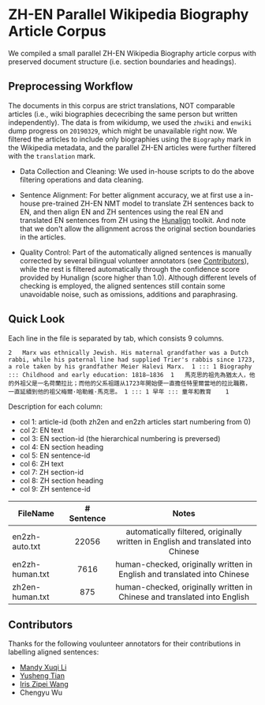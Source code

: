 # ZH-EN Parallel Wikipedia Biography Article Corpus
We compiled a small parallel ZH-EN Wikipedia Biography article corpus with preserved document structure (i.e. section boundaries and headings).

## Preprocessing Workflow
The documents in this corpus are strict translations, NOT comparable articles (i.e., wiki biographies dececribing the same person but written independently). The data is from wikidump, we used the `zhwiki` and `enwiki` dump progress on `20190329`, which might be unavailable right now. We filtered the articles to include only biographies using the `Biography` mark in the Wikipedia metadata, and the parallel ZH-EN articles were further filtered with the `translation` mark. 

- Data Collection and Cleaning: We used in-house scripts to do the above filtering operations and data cleaning.

- Sentence Alignment: For better alignment accuracy, we at first use a in-house pre-trained ZH-EN NMT model to translate ZH sentences back to EN, and then align EN and ZH sentences using the real EN and translated EN sentences from ZH using the [Hunalign](http://mokk.bme.hu/en/resources/hunalign/) toolkit. And note that we don't allow the allignment across the original section boundaries in the articles.

- Quality Control: Part of the automatically aligned sentences is manually corrected by several bilingual volunteer annotators (see 
[Contributors](##Contributors)), while the rest is filtered automatically through the confidence score provided by Hunalign (score higher than 1.0). Although different levels of checking is employed, the aligned sentences still contain some unavoidable noise, such as omissions, additions and paraphrasing. 


## Quick Look
Each line in the file is separated by tab, which consists 9 columns. 
```
2	Marx was ethnically Jewish. His maternal grandfather was a Dutch rabbi, while his paternal line had supplied Trier's rabbis since 1723, a role taken by his grandfather Meier Halevi Marx.	1 ::: 1	Biography ::: Childhood and early education: 1818–1836	1	馬克思的祖先為猶太人，他的外祖父是一名荷蘭拉比；而他的父系祖譜从1723年開始便一直擔任特里爾當地的拉比職務，一直延續到他的祖父梅爾·哈勒維·馬克思。	1 ::: 1	早年 ::: 童年和教育	1
```
Description for each column:

- col 1: article-id (both zh2en and en2zh articles start numbering from 0)
- col 2: EN text
- col 3: EN section-id (the hierarchical numbering is preversed)
- col 4: EN section heading
- col 5: EN sentence-id
- col 6: ZH text
- col 7: ZH section-id
- col 8: ZH section heading
- col 9: ZH sentence-id


| FileName       | # Sentence  |  Notes    |
| -------------  |:----------:|:-----------:|
| en2zh-auto.txt | 22056      |   automatically filtered, originally written in English and translated into Chinese  |
| en2zh-human.txt| 7616       |   human-checked,  originally written in English and translated into Chinese          |
| zh2en-human.txt| 875        |   human-checked,  originally written in Chinese and translated into English          |



## Contributors

Thanks for the following voulunteer annotators for their contributions in labelling aligned sentences:
- [Mandy Xuqi Li](https://github.com/Mandyli1996) 
- [Yusheng Tian](https://www.linkedin.com/in/yusheng-tian/)
- [Iris Zipei Wang](https://github.com/iriskarling)
- Chengyu Wu
